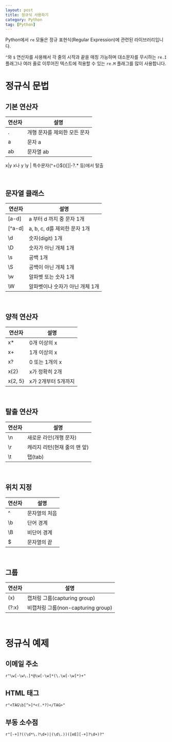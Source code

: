 ```yaml
---
layout: post
title: 정규식 사용하기
category: Python
tag: [Python]
---
```


Python에서 `re` 모듈은 정규 표현식(Regular Expression)에 관련된 라이브러리입니다.

`^`와 `$` 연산자를 사용해서 각 줄의 시작과 끝을 매칭 가능하며 대소문자를 무시하는 `re.I` 플래그나 여러 줄로 이루어진 텍스트에 적용할 수 있는 `re.M` 플래그를 많이 사용합니다.

# 정규식 문법

## 기본 연산자

연산자 | 설명
---|---
. | 개행 문자를 제외한 모든 문자
a | 문자 a
ab | 문자열 ab
x\|y x나 y
\y | 특수문자(^+{}$()[]\|\-?.* 등)에서 탈출

<br>

## 문자열 클래스

연산자 | 설명
---|---
[a-d] | a 부터 d 까지 중 문자 1개
[^a-d] | a, b, c, d를 제외한 문자 1개
\d | 숫자(digit) 1개
\D | 숫자가 아닌 개체 1개
\s | 공백 1개
\S | 공백이 아닌 개체 1개
\w | 알파벳 또는 숫자 1개
\W | 알파벳이나 숫자가 아닌 개체 1개

<br>

## 양적 연산자

연산자 | 설명
---|---
x* | 0개 이상의 x
x+ | 1개 이상의 x
x? | 0 또는 1개의 x
x{2} | x가 정확히 2개
x{2, 5} | x가 2개부터 5개까지

<br>

## 탈출 연산자

연산자 | 설명
---|---
\n | 새로운 라인(개행 문자)
\r | 캐리지 리턴(현재 줄의 맨 앞)
\t | 탭(tab)

<br>

## 위치 지정

연산자 | 설명
---|---
^ | 문자열의 처음
\b | 단어 경계
\B | 비단어 경계
$ | 문자열의 끝

<br>

## 그룹

연산자 | 설명
---|---
(x) | 캡처링 그룹(capturing group)
(?:x) | 비캡처링 그룹(non-capturing group)

<br>

# 정규식 예제

## 이메일 주소

~~~
r"\w[-\w\.]*@\w[-\w]*(\.\w[-\w]*)+"
~~~

## HTML 태그

~~~
r"<TAG\b[^>]*<(.*?)</TAG>"
~~~

## 부동 소수점

~~~
r"[-+]?((\d*\.?\d+)|(\d\.))([eE][-+]?\d+)?"
~~~